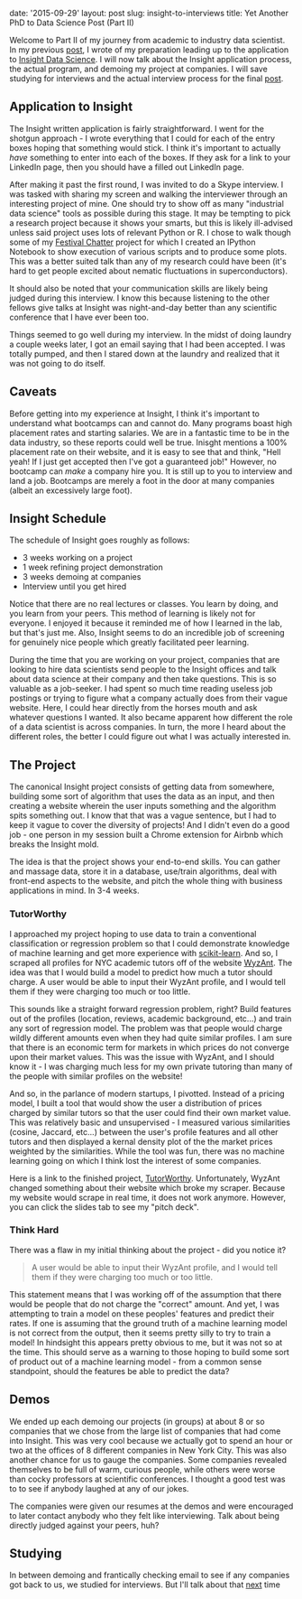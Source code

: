 date: '2015-09-29'
layout: post
slug: insight-to-interviews
title: Yet Another PhD to Data Science Post (Part II)

Welcome to Part II of my journey from academic to industry data scientist. In my previous [post]({filename}/2015-09-23-start-to-insight.md), I wrote of my preparation leading up to the application to <a href="http://www.insightdatascience.com" target="_blank">Insight Data Science</a>. I will now talk about the Insight application process, the actual program, and demoing my project at companies. I will save studying for interviews and the actual interview process for the final [post]({filename}/2015-10-06-interviews-to-job.md).

## Application to Insight

The Insight written application is fairly straightforward. I went for the shotgun approach - I wrote everything that I could for each of the entry boxes hoping that something would stick. I think it's important to actually *have* something to enter into each of the boxes. If they ask for a link to your LinkedIn page, then you should have a filled out LinkedIn page.

After making it past the first round, I was invited to do a Skype interview. I was tasked with sharing my screen and walking the interviewer through an interesting project of mine. One should try to show off as many "industrial data science" tools as possible during this stage. It may be tempting to pick a research project because it shows your smarts, but this is likely ill-advised unless said project uses lots of relevant Python or R. I chose to walk though some of my [Festival Chatter]({filename}/2014-08-31-festival-chatter-part1.md}) project for which I created an IPython Notebook to show execution of various scripts and to produce some plots. This was a better suited talk than any of my research could have been (it's hard to get people excited about nematic fluctuations in superconductors).

It should also be noted that your communication skills are likely being judged during this interview. I know this because listening to the other fellows give talks at Insight was night-and-day better than any scientific conference that I have ever been too.

Things seemed to go well during my interview. In the midst of doing laundry a couple weeks later, I got an email saying that I had been accepted. I was totally pumped, and then I stared down at the laundry and realized that it was not going to do itself.

## Caveats

Before getting into my experience at Insight, I think it's important to understand what bootcamps can and cannot do. Many programs boast high placement rates and starting salaries. We are in a fantastic time to be in the data industry, so these reports could well be true. Inisght mentions a 100% placement rate on their website, and it is easy to see that and think, "Hell yeah! If I just get accepted then I've got a guaranteed job!" However, no bootcamp can *make* a company hire you. It is still up to you to interview and land a job. Bootcamps are merely a foot in the door at many companies (albeit an excessively large foot).

## Insight Schedule

The schedule of Insight goes roughly as follows:

- 3 weeks working on a project
- 1 week refining project demonstration
- 3 weeks demoing at companies
- Interview until you get hired

Notice that there are no real lectures or classes. You learn by doing, and you learn from your peers. This method of learning is likely not for everyone. I enjoyed it because it reminded me of how I learned in the lab, but that's just me. Also, Insight seems to do an incredible job of screening for genuinely nice people which greatly facilitated peer learning.

During the time that you are working on your project, companies that are looking to hire data scientists send people to the Insight offices and talk about data science at their company and then take questions. This is so valuable as a job-seeker. I had spent so much time reading useless job postings or trying to figure what a company actually does from their vague website. Here, I could hear directly from the horses mouth and ask whatever questions I wanted. It also became apparent how different the role of a data scientist is across companies. In turn, the more I heard about the different roles, the better I could figure out what I was actually interested in.

## The Project

The canonical Insight project consists of getting data from somewhere, building some sort of algorithm that uses the data as an input, and then creating a website wherein the user inputs something and the algorithm spits something out. I know that that was a vague sentence, but I had to keep it vague to cover the diversity of projects! And I didn't even do a good job - one person in my session built a Chrome extension for Airbnb which breaks the Insight mold.

The idea is that the project shows your end-to-end skills. You can gather and massage data, store it in a database, use/train algorithms, deal with front-end aspects to the website, and pitch the whole thing with business applications in mind. In 3-4 weeks.

### TutorWorthy

I approached my project hoping to use data to train a conventional classification or regression problem so that I could demonstrate knowledge of machine learning and get more experience with <a href="http://scikit-learn.org/" target="_blank">scikit-learn</a>. And so, I scraped all profiles for NYC academic tutors off of the website <a href="https://www.wyzant.com/" target="_blank">WyzAnt</a>. The idea was that I would build a model to predict how much a tutor should charge. A user would be able to input their WyzAnt profile, and I would tell them if they were charging too much or too little.

This sounds like a straight forward regression problem, right? Build features out of the profiles (location, reviews, academic background, etc...) and train any sort of regression model. The problem was that people would charge wildly different amounts even when they had quite similar profiles. I am sure that there is an economic term for markets in which prices do not converge upon their market values. This was the issue with WyzAnt, and I should know it - I was charging much less for my own private tutoring than many of the people with similar profiles on the website!

And so, in the parlance of modern startups, I pivotted. Instead of a pricing model, I built a tool that would show the user a distribution of prices charged by similar tutors so that the user could find their own market value. This was relatively basic and unsupervised - I measured various similarities (cosine, Jaccard, etc...) between the user's profile features and all other tutors and then displayed a kernal density plot of the the market prices weighted by the similarities. While the tool was fun, there was no machine learning going on which I think lost the interest of some companies.

Here is a link to the finished project, <a href="http://tutorworthy.ethanrosenthal.com/" target="_blank">TutorWorthy</a>. Unfortunately, WyzAnt changed something about their website which broke my scraper. Because my website would scrape in real time, it does not work anymore. However, you can click the slides tab to see my "pitch deck".

### Think Hard

There was a flaw in my initial thinking about the project - did you notice it?

> A user would be able to input their WyzAnt profile, and I would tell them if they were charging too much or too little.

This statement means that I was working off of the assumption that there would be people that do not charge the "correct" amount. And yet, I was attempting to train a model on these peoples' features and predict their rates. If one is assuming that the ground truth of a machine learning model is not correct from the output, then it seems pretty silly to try to train a model! In hindsight this appears pretty obvious to me, but it was not so at the time. This should serve as a warning to those hoping to build some sort of product out of a machine learning model - from a common sense standpoint, should the features be able to predict the data?

## Demos

We ended up each demoing our projects (in groups) at about 8 or so companies that we chose from the large list of companies that had come into Insight. This was very cool because we actually got to spend an hour or two at the offices of 8 different companies in New York City. This was also another chance for us to gauge the companies. Some companies revealed themselves to be full of warm, curious people, while others were worse than cocky professors at scientific conferences. I thought a good test was to to see if anybody laughed at any of our jokes.

The companies were given our resumes at the demos and were encouraged to later contact anybody who they felt like interviewing. Talk about being directly judged against your peers, huh?

## Studying

In between demoing and frantically checking email to see if any companies got back to us, we studied for interviews. But I'll talk about that [next]({filename}/2015-10-06-interviews-to-job.md) time
